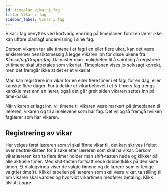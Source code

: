 ```yaml
---
id: timeplan_vikar_i_fag
title: Vikar i fag
sidebar_label: Vikar i fag
---
```

Vikar i fag benyttes ved kortvarig endring på timeplanen fordi en lærer ikke kan utføre planlagt undervisning i sine fag. 

Dersom vikaren tar alle timene i et fag i en eller flere uker, kan det være enklere/mer hensiktsmessig å legge vikaren inn for disse ukene fra _Klassefag/Gruppefag_. Da mister man muligheten til å samtidig å registrere et timene skal utbetales som vikariat. Timeplanen vises jo selvsagt korrekt, men det fremgår ikke at det er et vikariat. 

Man kan registrere inn vikar for en eller flere timer i et fag, for en dag, eller kanskje flere dager. For å dekke et vikarbehovet i et 5-timers fag trengs kanskje mer enn en lærer, også det går greit siden vikaren settes inn på time-basis.

Når vikaren er lagt inn, vil timene til vikaren være markert på timeplanen til læreren, vikaren og til alle elevene som har fag. Det vil også fremgå hvilken faglærer som har vikaren.

## Registrering av vikar
Her velges først læreren som vi skal finne vikar til, det kan skrives i feltet over nedtrekklisten for å søke etter læreren som skal ha vikar. Dersom  vikarlæreren kan ta flere timer holder man shift-tasten nede og klikker på alle aktuelle timer. Med shit-tasten fortsatt nede dobbeltklikk på den siste timen. Et dialogvindu viser de valgte timene og de lærere som er ledige valgt(e) time(r). Klikk i tabellen på læreren som skal være vikar, ta stilling til om vikaren skal varsles og hvorvidt vikartimen medfører betaling. Klikk tilslutt _Lagre_.
